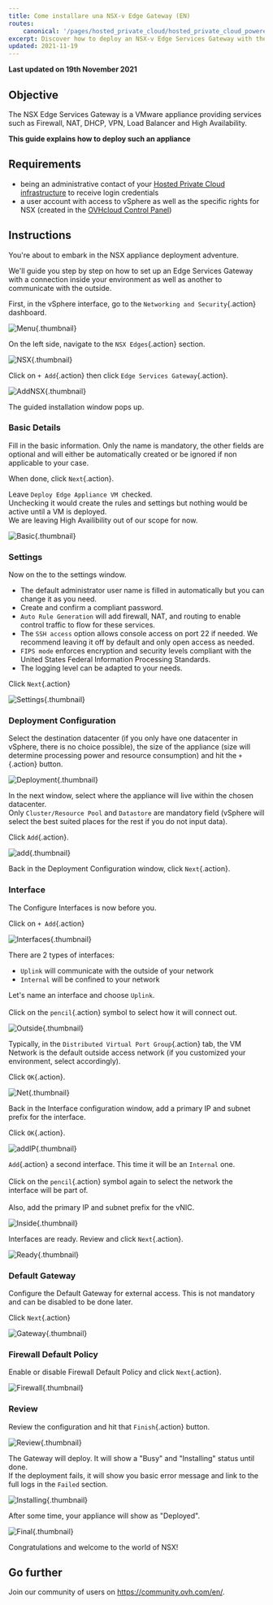 ```yaml
---
title: Come installare una NSX-v Edge Gateway (EN)
routes:
    canonical: '/pages/hosted_private_cloud/hosted_private_cloud_powered_by_vmware/nsx_deploying_edge_gateway'
excerpt: Discover how to deploy an NSX-v Edge Services Gateway with the vSphere interface
updated: 2021-11-19
---
```


**Last updated on 19th November 2021**

## Objective

The NSX Edge Services Gateway is a VMware appliance providing services such as Firewall, NAT, DHCP, VPN, Load Balancer and High Availability.

**This guide explains how to deploy such an appliance**

## Requirements

- being an administrative contact of your [Hosted Private Cloud infrastructure](https://www.ovhcloud.com/it/enterprise/products/hosted-private-cloud/) to receive login credentials
- a user account with access to vSphere as well as the specific rights for NSX (created in the [OVHcloud Control Panel](https://www.ovh.com/auth/?action=gotomanager&from=https://www.ovh.it/&ovhSubsidiary=it))

## Instructions

You're about to embark in the NSX appliance deployment adventure.   

We'll guide you step by step on how to set up an Edge Services Gateway with a connection inside your environment as well as another to communicate with the outside.   

First, in the vSphere interface, go to the `Networking and Security`{.action} dashboard.

![Menu](images/en01dash.png){.thumbnail}

On the left side, navigate to the `NSX Edges`{.action} section.

![NSX](images/en02nsx.png){.thumbnail}

Click on `+ Add`{.action} then click `Edge Services Gateway`{.action}.

![AddNSX](images/en03add.png){.thumbnail}

The guided installation  window pops up.

### Basic Details

Fill in the basic information. Only the name is mandatory, the other fields are optional and will either be automatically created or be ignored if non applicable to your case.

When done, click `Next`{.action}.

Leave `Deploy Edge Appliance VM `checked.<br>
Unchecking it would create the rules and settings but nothing would be active until a VM is deployed.<br>
We are leaving High Availibility out of our scope for now.

![Basic](images/en04basic.png){.thumbnail}

### Settings

Now on the to the settings window.

- The default administrator user name is filled in automatically but you can change it as you need.    
- Create and confirm a compliant password.    
- `Auto Rule Generation` will add firewall, NAT, and routing to enable control traffic to flow for these services.   
- The `SSH access` option allows console access on port 22 if needed. We recommend leaving it off by default and only open access as needed.     
- `FIPS mode` enforces encryption and security levels compliant with the United States Federal Information Processing Standards.     
- The logging level can be adapted to your needs.

Click `Next`{.action}

![Settings](images/en05settings.png){.thumbnail}

### Deployment Configuration

Select the destination datacenter (if you only have one datacenter in vSphere, there is no choice possible), the size of the appliance (size will determine processing power and resource consumption) and hit the `+`{.action} button.

![Deployment](images/en06deploy.png){.thumbnail}

In the next window, select where the appliance will live within the chosen datacenter.  
Only `Cluster/Resource Pool` and `Datastore` are mandatory field (vSphere will select the best suited places for the rest if you do not input data).

Click `Add`{.action}.

![add](images/en07add.png){.thumbnail}

Back in the Deployment Configuration window, click `Next`{.action}.

### Interface

The Configure Interfaces is now before you.

Click on `+ Add`{.action}

![Interfaces](images/en08inter.png){.thumbnail}

There are 2 types of interfaces:

- `Uplink` will communicate with the outside of your network
- `Internal` will be confined to your network

Let's name an interface and choose `Uplink`.<br>   
Click on the `pencil`{.action} symbol to select how it will connect out.

![Outside](images/en09out.png){.thumbnail}

Typically, in the `Distributed Virtual Port Group`{.action} tab, the VM Network is the default outside access network (if you customized your environment, select accordingly).

Click `OK`{.action}.

![Net](images/en10standard.png){.thumbnail}

Back in the Interface configuration window, add a primary IP and subnet prefix for the interface.

Click `OK`{.action}.

![addIP](images/en10standard02.png){.thumbnail}

`Add`{.action} a second interface. This time it will be an `Internal` one.<br>   
Click on the `pencil`{.action} symbol again to select the network the interface will be part of.<br>    
Also, add the primary IP and subnet prefix for the vNIC.

![Inside](images/en11in.png){.thumbnail}

Interfaces are ready. Review and click `Next`{.action}.

![Ready](images/en12ready.png){.thumbnail}

### Default Gateway

Configure the Default Gateway for external access. This is not mandatory and can be disabled to be done later.

Click `Next`{.action}

![Gateway](images/en13gw.png){.thumbnail}

### Firewall Default Policy

Enable or disable Firewall Default Policy and click `Next`{.action}.

![Firewall](images/en14fw.png){.thumbnail}

### Review

Review the configuration and hit that `Finish`{.action} button.

![Review](images/en15review.png){.thumbnail}

The Gateway will deploy. It will show a "Busy" and "Installing" status until done.<br> 
If the deployment fails, it will show you basic error message and link to the full logs in the `Failed` section.

![Installing](images/en16busy.png){.thumbnail}

After some time, your appliance will show as "Deployed".

![Final](images/en17done.png){.thumbnail}

Congratulations and welcome to the world of NSX!   

## Go further

Join our community of users on <https://community.ovh.com/en/>.
